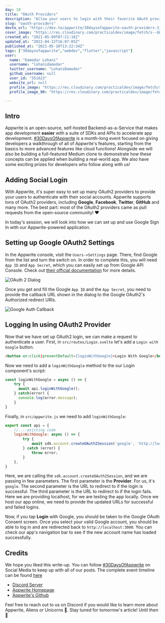 ```yaml
---
day: 10
title: "OAuth Providers"
description: "Allow your users to login with their favorite OAuth provider."
slug: "oauth-providers"
devto_url: "https://dev.to/appwrite/30daysofappwrite-oauth-providers-3jf6"
cover_image: "https://res.cloudinary.com/practicaldev/image/fetch/s--GLVA_Bnv--/c_imagga_scale,f_auto,fl_progressive,h_420,q_auto,w_1000/https://dev-to-uploads.s3.amazonaws.com/uploads/articles/vamtyve23aafhmfixwhy.png"
created_at: "2021-05-09T07:21:16Z"
updated_at: "2022-04-12T16:07:05Z"
published_at: "2021-05-10T13:22:34Z"
tags: ["30daysofappwrite","webdev","flutter","javascript"]
user:
  name: "Damodar Lohani"
  username: "lohanidamodar"
  twitter_username: "LohaniDamodar"
  github_username: null
  user_id: "551623"
  website_url: null
  profile_image: "https://res.cloudinary.com/practicaldev/image/fetch/s--Y2Vg3V3b--/c_fill,f_auto,fl_progressive,h_640,q_auto,w_640/https://dev-to-uploads.s3.amazonaws.com/uploads/user/profile_image/551623/d6834701-4563-4984-8f1d-7c6735acd3b6.jpg"
  profile_image_90: "https://res.cloudinary.com/practicaldev/image/fetch/s--WbIqGPLg--/c_fill,f_auto,fl_progressive,h_90,q_auto,w_90/https://dev-to-uploads.s3.amazonaws.com/uploads/user/profile_image/551623/d6834701-4563-4984-8f1d-7c6735acd3b6.jpg"

---
```

## Intro
Appwrite is an open-source, self-hosted Backend-as-a-Service that makes app development **easier** with a suite of SDKs and APIs to accelerate app development. [#30DaysOfAppwrite](http://30days.appwrite.io/) is a month-long event focused on giving developers a walkthrough of all of Appwrite's features, starting from the basics to more advanced features like cloud functions! Alongside we will also be building a full-featured Medium clone to demonstrate how these concepts can be applied when building a real-world app. We also have some exciting prizes for developers who follow along with us!

## Adding Social Login
With Appwrite, it's super easy to set up many OAuth2 providers to provide your users to authenticate with their social accounts. Appwrite supports tons of OAuth2 providers, including **Google**, **Facebook**, **Twitter**, **GitHub** and many more. The best part: most of the OAuth2 providers came as pull requests from the open-source community! ❤️

In today's session, we will look into how we can set up and use Google Sign In with our Appwrite-powered application.

## Setting up Google OAuth2 Settings
In the Appwrite console, visit the `Users->Settings` page. There, find Google from the list and turn the switch on. In order to complete this, you will need `App ID` and `App Secret`, which you can easily set up from Google API Console. Check out [their official documentation](https://support.google.com/googleapi/answer/6158849) for more details.

![OAuth 2 Dialog](https://dev-to-uploads.s3.amazonaws.com/uploads/articles/klk4t7l4345d3h9e9gc6.png)

Once you get and fill the Google `App ID` and the `App Secret`, you need to provide the callback URL shown in the dialog to the Google OAuth2's Authorized redirect URIs.

![Google Auth Callback](https://dev-to-uploads.s3.amazonaws.com/uploads/articles/7c5csuw2sdbzc7jreaiv.png)

## Logging In using OAuth2 Provider
Now that we have set up OAuth2 login, we can make a request to authenticate a user. First, in `src/routes/Login.svelte` let's add a `Login with Google` button.

```html
<button on:click|preventDefault={loginWithGoogle}>Login With Google</button>
```
Now we need to add a `loginWithGoogle` method to the our Login component's script:
```js
const loginWithGoogle = async () => {
    try {
      await api.loginWithGoogle();
    } catch(error) {
      console.log(error.message);
    }
}
```

Finally, in `src/appwrite.js` we need to add `loginWithGoogle`:
```js
export const api = {
    //....existing code
    loginWithGoogle: async () => {
        try {
            await sdk.account.createOAuth2Session('google', 'http://localhost:3000', 'http://localhost:3000/#/login');
        } catch (error) {
            throw error;
        }
    },
}
```
Here, we are calling the `sdk.account.createOAuth2Session`, and we are passing in few parameters. The first parameter is the **Provider**. For us, it's `google`. The second parameter is the URL to redirect to if the login is successful. The third parameter is the URL to redirect to if the login fails. Here we are providing localhost, for we are testing the app locally. Once we host our app online, we need to provide the updated URLs for successful and failed logins.

Now, if you tap **Login** with Google, you should be taken to the Google OAuth Consent screen. Once you select your valid Google account, you should be able to log in and are redirected back to `http://localhost:3000`. You can check our app's navigation bar to see if the new account name has loaded successfully. 

## Credits 
We hope you liked this write-up. You can follow [#30DaysOfAppwrite](https://twitter.com/search?q=%2330daysofappwrite) on Social Media to keep up with all of our posts. The complete event timeline can be found [here](http://30days.appwrite.io)

* [Discord Server](https://appwrite.io/discord)
* [Appwrite Homepage](https://appwrite.io/)  
* [Appwrite's Github](https://github.com/appwrite)

Feel free to reach out to us on Discord if you would like to learn more about Appwrite, Aliens or Unicorns 🦄. Stay tuned for tomorrow's article! Until then 👋
